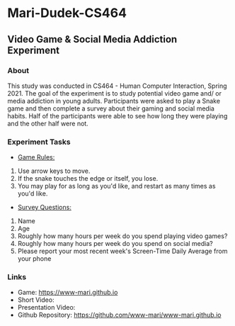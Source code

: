 # Mari-Dudek-CS464

## Video Game & Social Media Addiction Experiment

### About
This study was conducted in CS464 - Human Computer Interaction, Spring 2021. The goal of the 
experiment is to study potential video game and/ or media addiction in young adults. 
Participants were asked to play a Snake game and then complete a survey about their gaming 
and social media habits. Half of the participants were able to see how long they were playing 
and the other half were not.  

### Experiment Tasks
* <u>Game Rules:</u> 
1. Use arrow keys to move. 
2. If the snake touches the edge or itself, you lose. 
3. You may play for as long as you'd like, and restart as many times as you'd like. 

* <u>Survey Questions:</u>
1. Name
2. Age
3. Roughly how many hours per week do you spend playing video games?
4. Roughly how many hours per week do you spend on social media?
5. Please report your most recent week's Screen-Time Daily Average from your phone 

### Links
* Game: https://www-mari.github.io
* Short Video:
* Presentation Video:
* Github Repository: https://github.com/www-mari/www-mari.github.io
